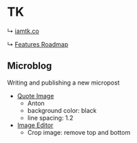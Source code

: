 # TK

↳ [iamtk.co](https://www.iamtk.co)

↳ [Features Roadmap](https://github.com/imteekay/tk/projects/3)

## Microblog

Writing and publishing a new micropost

- [Quote Image](https://quoootes.com/studio)
  - Anton
  - background color: black
  - line spacing: 1.2
- [Image Editor](https://pixlr.com/x/#editor)
  - Crop image: remove top and bottom
